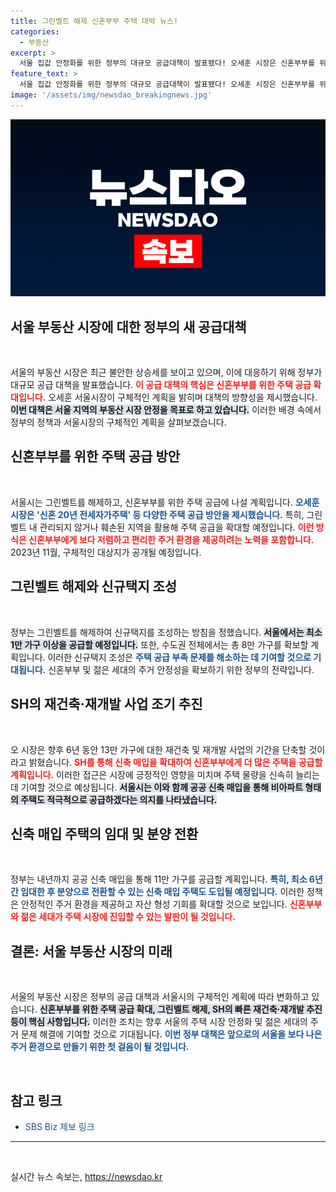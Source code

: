 ```yaml
---
title: 그린벨트 해제 신혼부부 주택 대박 뉴스!
categories:
  - 부동산
excerpt: >
  서울 집값 안정화를 위한 정부의 대규모 공급대책이 발표됐다! 오세훈 시장은 신혼부부를 위한 신혼 20년 전세자가주택을 그린벨트 해제를 통해 공급하겠다고 밝혔으며, 총 13만 가구의 재건축·재개발도 가속화한다. 서울의 주택 시장 변화, 놓치지 마세요!
feature_text: >
  서울 집값 안정화를 위한 정부의 대규모 공급대책이 발표됐다! 오세훈 시장은 신혼부부를 위한 신혼 20년 전세자가주택을 그린벨트 해제를 통해 공급하겠다고 밝혔으며, 총 13만 가구의 재건축·재개발도 가속화한다. 서울의 주택 시장 변화, 놓치지 마세요!
image: '/assets/img/newsdao_breakingnews.jpg'
---
```


<p><img src="/assets/img/newsdao_breakingnews.jpg" alt="ranknews 속보" /></p>

<h2 data-ke-size="size26">서울 부동산 시장에 대한 정부의 새 공급대책</h2>

<p data-ke-size="size16">&nbsp;</p>

<p>서울의 부동산 시장은 최근 불안한 상승세를 보이고 있으며, 이에 대응하기 위해 정부가 대규모 공급 대책을 발표했습니다. <b><span style="color: #ee2323;">이 공급 대책의 핵심은 신혼부부를 위한 주택 공급 확대입니다.</span></b> 오세훈 서울시장이 구체적인 계획을 밝히며 대책의 방향성을 제시했습니다. <b><span style="background-color: #21538527;">이번 대책은 서울 지역의 부동산 시장 안정을 목표로 하고 있습니다.</span></b> 이러한 배경 속에서 정부의 정책과 서울시장의 구체적인 계획을 살펴보겠습니다.</p>

<h2 data-ke-size="size26">신혼부부를 위한 주택 공급 방안</h2>

<p data-ke-size="size16">&nbsp;</p>

<p>서울시는 그린벨트를 해제하고, 신혼부부를 위한 주택 공급에 나설 계획입니다. <b><span style="color: #1a5490;">오세훈 시장은 '신혼 20년 전세자가주택' 등 다양한 주택 공급 방안을 제시했습니다.</span></b> 특히, 그린벨트 내 관리되지 않거나 훼손된 지역을 활용해 주택 공급을 확대할 예정입니다. <b><span style="color: #ee2323;">이런 방식은 신혼부부에게 보다 저렴하고 편리한 주거 환경을 제공하려는 노력을 포함합니다.</span></b> 2023년 11월, 구체적인 대상지가 공개될 예정입니다.</p>

<h2 data-ke-size="size26">그린벨트 해제와 신규택지 조성</h2>

<p data-ke-size="size16">&nbsp;</p>

<p>정부는 그린벨트를 해제하여 신규택지를 조성하는 방침을 정했습니다. <b><span style="background-color: #21538527;">서울에서는 최소 1만 가구 이상을 공급할 예정입니다.</span></b> 또한, 수도권 전체에서는 총 8만 가구를 확보할 계획입니다. 이러한 신규택지 조성은 <b><span style="color: #1a5490;">주택 공급 부족 문제를 해소하는 데 기여할 것으로 기대됩니다.</span></b> 신혼부부 및 젊은 세대의 주거 안정성을 확보하기 위한 정부의 전략입니다.</p>

<h2 data-ke-size="size26">SH의 재건축·재개발 사업 조기 추진</h2>

<p data-ke-size="size16">&nbsp;</p>

<p>오 시장은 향후 6년 동안 13만 가구에 대한 재건축 및 재개발 사업의 기간을 단축할 것이라고 밝혔습니다. <b><span style="color: #ee2323;">SH를 통해 신축 매입을 확대하여 신혼부부에게 더 많은 주택을 공급할 계획입니다.</span></b> 이러한 접근은 시장에 긍정적인 영향을 미치며 주택 물량을 신속히 늘리는 데 기여할 것으로 예상됩니다. <b><span style="background-color: #21538527;">서울시는 이와 함께 공공 신축 매입을 통해 비아파트 형태의 주택도 적극적으로 공급하겠다는 의지를 나타냈습니다.</span></b></p>

<h2 data-ke-size="size26">신축 매입 주택의 임대 및 분양 전환</h2>

<p data-ke-size="size16">&nbsp;</p>

<p>정부는 내년까지 공공 신축 매입을 통해 11만 가구를 공급할 계획입니다. <b><span style="color: #1a5490;">특히, 최소 6년간 임대한 후 분양으로 전환할 수 있는 신축 매입 주택도 도입될 예정입니다.</span></b> 이러한 정책은 안정적인 주거 환경을 제공하고 자산 형성 기회를 확대할 것으로 보입니다. <b><span style="color: #ee2323;">신혼부부와 젊은 세대가 주택 시장에 진입할 수 있는 발판이 될 것입니다.</span></b></p>

<h2 data-ke-size="size26">결론: 서울 부동산 시장의 미래</h2>

<p data-ke-size="size16">&nbsp;</p>

<p>서울의 부동산 시장은 정부의 공급 대책과 서울시의 구체적인 계획에 따라 변화하고 있습니다. <b><span style="background-color: #21538527;">신혼부부를 위한 주택 공급 확대, 그린벨트 해제, SH의 빠른 재건축·재개발 추진 등이 핵심 사항입니다.</span></b> 이러한 조치는 향후 서울의 주택 시장 안정화 및 젊은 세대의 주거 문제 해결에 기여할 것으로 기대됩니다. <b><span style="color: #1a5490;">이번 정부 대책은 앞으로의 서울을 보다 나은 주거 환경으로 만들기 위한 첫 걸음이 될 것입니다.</span></b></p>

<p data-ke-size="size16">&nbsp;</p>

<h2 data-ke-size="size26">참고 링크</h2>

<ul>
<li><a href="https://url.kr/9pghjn" style="color: #215385; text-decoration: none;">SBS Biz 제보 링크</a></li>
</ul>

<hr/>

<p data-ke-size="size16">&nbsp;</p>
실시간 뉴스 속보는, <a href="https://newsdao.kr" rel="dofollow">https://newsdao.kr</a>


